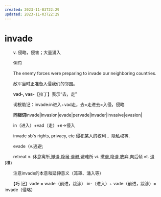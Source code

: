 ```yaml
---
created: 2023-11-03T22:29
updated: 2023-11-03T22:29
---
```

# invade

　　v. 侵略，侵害；大量涌入

　　例句

　　The enemy forces were preparing to invade our neighboring countries.

　　敌军当时正准备入侵我们的邻国。

　　**vad-, vas-**【拉丁】表示“去，走”

　　词根助记：invade:in进入+vad走，去=走进去=入侵，侵略

　　**同根词**invade\|invasion\|evade\|pervade\|invader\|invasive\|evasion\|

　　in（进入）+vad（走）+e→侵入

　　invade sb's rights, privacy, etc 侵犯某人的权利﹑ 隐私权等.

　　evade（v.逃避;

　　retreat n. 休息寓所,撤退,隐居,退避,避难所 vi. 撤退,隐退,放弃,向后倾 vt. 退(棋)

　　注意invade的本意和延伸意义（笼罩、涌入等）

　　【巧 记】vade = wade（前进，跋涉） in-（进入）+ vade（前进，跋涉）= invade（侵略）
